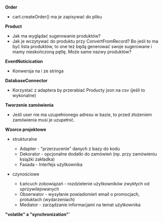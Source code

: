 **Order**
* cart.createOrder() ma je zapisywać do pliku

**Product**
* Jak ma wyglądać sugerowanie produktów?
* Jak je wczytywać do produktu przy ConvertFromRecord? Bo jeśli to ma być lista produktów,
        to one też będą generować swoje sugerowane i mamy nieskończoną pętlę. Może same nazwy produktów?

**EventNoticication**
* Konwersja na i ze stringa

**DatabaseConnector**
* Korzystać z adaptera by przerabiać Producty json na csv (jeśli to wykonalne)

**Tworzenie zamówienia** 
* Jeśli user nie ma uzupełnionego adresu w bazie, to przed złożeniem zamówienia musi je uzupełnić.

**Wzorce projektowe**
* strukturalne
    * Adapter - "przerzucenie" danych z bazy do kodu
    * Dekorator - opcjonalne dodatki do zamówień (np. przy zamówieniu książki zakładka)
    * Fasada - Interfejs użytkownika

 * czynościowe
      * Łańcuch zobowiązań - rozdzielenie użytkowników zwykłych od uprzywilejowanych
      * Obserwator - wysyłanie powiadomień email o promocjach, protuktach (wydarzeniach)
      * Mediator - zarządzanie informacjami na temat użytkownika

**"volatile" a "synchronization"**'
